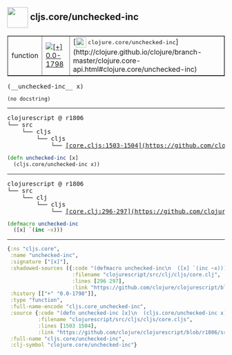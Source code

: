 ## <img width="48px" valign="middle" src="http://i.imgur.com/Hi20huC.png"> cljs.core/unchecked-inc

 <table border="1">
<tr>
<td>function</td>
<td><a href="https://github.com/cljsinfo/api-refs/tree/0.0-1798"><img valign="middle" alt="[+] 0.0-1798" src="https://img.shields.io/badge/+-0.0--1798-lightgrey.svg"></a> </td>
<td>
[<img height="24px" valign="middle" src="http://i.imgur.com/1GjPKvB.png"> <samp>clojure.core/unchecked-inc</samp>](http://clojure.github.io/clojure/branch-master/clojure.core-api.html#clojure.core/unchecked-inc)
</td>
</tr>
</table>

 <samp>
(__unchecked-inc__ x)<br>
</samp>

```
(no docstring)
```

---

 <pre>
clojurescript @ r1806
└── src
    └── cljs
        └── cljs
            └── <ins>[core.cljs:1503-1504](https://github.com/clojure/clojurescript/blob/r1806/src/cljs/cljs/core.cljs#L1503-L1504)</ins>
</pre>

```clj
(defn unchecked-inc [x]
  (cljs.core/unchecked-inc x))
```


---

 <pre>
clojurescript @ r1806
└── src
    └── clj
        └── cljs
            └── <ins>[core.clj:296-297](https://github.com/clojure/clojurescript/blob/r1806/src/clj/cljs/core.clj#L296-L297)</ins>
</pre>

```clj
(defmacro unchecked-inc
  ([x] `(inc ~x)))
```

---

```clj
{:ns "cljs.core",
 :name "unchecked-inc",
 :signature ["[x]"],
 :shadowed-sources ({:code "(defmacro unchecked-inc\n  ([x] `(inc ~x)))",
                     :filename "clojurescript/src/clj/cljs/core.clj",
                     :lines [296 297],
                     :link "https://github.com/clojure/clojurescript/blob/r1806/src/clj/cljs/core.clj#L296-L297"}),
 :history [["+" "0.0-1798"]],
 :type "function",
 :full-name-encode "cljs.core_unchecked-inc",
 :source {:code "(defn unchecked-inc [x]\n  (cljs.core/unchecked-inc x))",
          :filename "clojurescript/src/cljs/cljs/core.cljs",
          :lines [1503 1504],
          :link "https://github.com/clojure/clojurescript/blob/r1806/src/cljs/cljs/core.cljs#L1503-L1504"},
 :full-name "cljs.core/unchecked-inc",
 :clj-symbol "clojure.core/unchecked-inc"}

```
